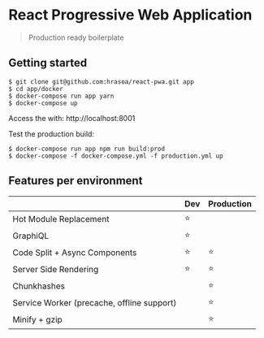 # React Progressive Web Application

> Production ready boilerplate

## Getting started

    $ git clone git@github.com:hrasoa/react-pwa.git app
    $ cd app/docker
    $ docker-compose run app yarn
    $ docker-compose up

Access the with: http://localhost:8001

Test the production build:

    $ docker-compose run app npm run build:prod
    $ docker-compose -f docker-compose.yml -f production.yml up 
    
## Features per environment

| | Dev | Production
--- | --- | ---
Hot Module Replacement | :star: |
GraphiQL | :star: |
Code Split + Async Components | :star: | :star:
Server Side Rendering | :star: | :star:
Chunkhashes | | :star:
Service Worker (precache, offline support) | | :star:
Minify + gzip | | :star:
